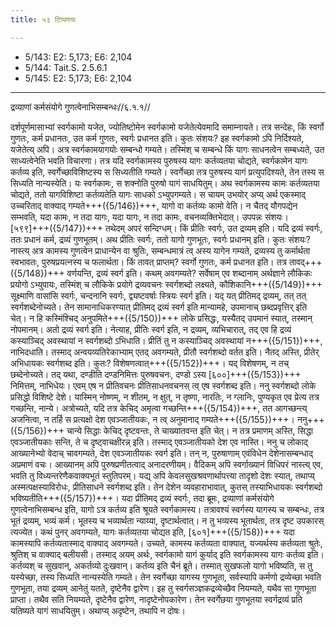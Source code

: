 ```yaml
---
title: ५३ टिप्पणयः

---
```

- 5/143: E2: 5,173; E6: 2,104
- 5/144: Tait.S. 2.5.6.1
- 5/145: E2: 5,173; E6: 2,104

____________________________________________


द्रव्याणां कर्मसंयोगे गुणत्वेनाभिसम्बन्धः//६.१.१//

दर्शपूर्णमासाभ्यां स्वर्गकामो यजेत, ज्योतिष्टोमेन स्वर्गकामो यजेतेत्येवमादि समाम्नायते। तत्र सन्देहः, किं स्वर्गो गुणतः, कर्म प्रधानतः, उत कर्म गुणतः, स्वर्गः प्रधानत इति। कुतः संशयः? इह स्वर्गकामो ऽपि निर्दिश्यते, यजेतेत्य् अपि। अत्र स्वर्गकामयागयोः सम्बन्धो गम्यते। तस्मिंश् च सम्बन्धे किं यागः साधनत्वेन सम्बध्यते, उत साध्यत्वेनेति भवति विचारणा।
तत्र यदि स्वर्गकामस्य पुरुषस्य यागः कर्तव्यतया चोद्यते, स्वर्गकामेन यागः कर्तव्य इति, स्वर्गेच्छाविशिष्टस्य स सिध्यतीति गम्यते। स्वर्गेच्छा तत्र पुरुषस्य यागं प्रत्युपदिश्यते, तेन तस्य स सिध्यति नान्यस्येति। यः स्वर्गकामः, स शक्नोति पुरुषो यागं साधयितुम्।
अथ स्वर्गकामस्य कामः कर्तव्यतया चोद्यते, ततो यागविशिष्टा कर्तव्यतेति यागः साधको ऽभ्युपगम्यते। स चायम् उभयोर् अप्य् अर्थ एकस्माद् उच्चरिताद् वाक्याद् गम्यते+++({5/146})+++, यागो वा कर्तव्यः कामो वेति। न चैतद् यौगपद्येन सम्भवति, यदा कामः, न तदा यागः, यदा यागः, न तदा कामः, वचनव्यक्तिभेदात्। उपपन्नः संशयः।
[५९९]+++({5/147})+++ तथेदम् अपरं सन्दिग्धम्। किं प्रीतिः स्वर्गः, उत द्रव्यम् इति। यदि द्रव्यं स्वर्गः, ततः प्रधानं कर्म, द्रव्यं गुणभूतम्। अथ प्रीतिः स्वर्गः, ततो यागो गुणभूतः, स्वर्गः प्रधानम् इति। कुतः संशयः? नास्त्य् अत्र कामस्य गुणत्वेन प्राधान्येन वा श्रुतिः, सम्बन्धमात्रं त्व् अस्य यागेन गम्यते, द्रव्यस्य तु कर्मार्थता स्वभावतः, पुरुषप्रयत्नस्य च फलार्थता।
किं तावत् प्राप्तम्? स्वर्गो गुणतः, कर्म प्रधानत इति। तत्र तावद्+++({5/148})+++ वर्णयन्ति, द्रव्यं स्वर्ग इति। कथम् अवगम्यते? सर्वेषाम् एव शब्दानाम् अर्थज्ञाने लौकिकः प्रयोगो ऽभ्युपायः, तस्मिंश् च लौकिके प्रयोगे द्रव्यवचनः स्वर्गशब्दो लक्ष्यते, कौशिकानि+++({5/149})+++ सूक्ष्माणि वासांसि स्वर्गः, चन्दनानि स्वर्गः, द्व्यष्टवर्षाः स्त्रियः स्वर्ग इति। यद् यत् प्रीतिमद् द्रव्यम्, तत् तत् स्वर्गशब्देनोच्यते। तेन सामानाधिकरण्यात् प्रीतिमद् द्रव्यं स्वर्ग इति मान्यामहे, उपमानाच् छब्दप्रवृत्तिर् इति चेत्। न हि कस्मिंश्चिद् अनुपमिते+++({5/150})+++ लोके प्रसिद्धः, यस्यैतद् उपमानं स्यात्, तस्मान् नोपमानम्। अतो द्रव्यं स्वर्ग इति।
नेत्याह, प्रीतिः स्वर्ग इति, न द्रव्यम्, व्यभिचारात्, तद् एव हि द्रव्यं कस्याञ्चिद् अवस्थायां न स्वर्गशब्दो ऽभिधाति। प्रीतिं तु न कस्याञ्चिद् अवस्थायां न+++({5/151})+++, नाभिदधाति। तस्माद् अन्वयव्यतिरेकाभ्याम् एतद् अवगम्यते, प्रीतौ स्वर्गशब्दो वर्तत इति।
नैतद् अस्ति, प्रीतेर् अभिधायकः स्वर्गशब्द इति। कुतः? विशेषणत्वात्+++({5/152})+++। यद् विशेषणम्, न तच् छब्देनोच्यते। तद् यथा, दण्डीति दण्डनिमित्तः पुरुषवचनः, दण्डो ऽस्य [६००]+++({5/153})+++ निमित्तम्, नाभिधेयः। एवम् एष न प्रीतिवचनः प्रीतिसाधनवचनस् त्व् एष स्वर्गशब्द इति।
ननु स्वर्गशब्दो लोके प्रसिद्धो विशिष्टे देशे। यास्मिन् नोष्णम्, न शीतम्, न क्षुत्, न तृष्णा, नारतिः, न ग्लानिः, पुण्यकृत एव प्रेत्य तत्र गच्छन्ति, नान्ये। अत्रोच्यते, यदि तत्र केचिद् अमृत्वा गच्छन्ति+++({5/154})+++, तत आगच्छन्त्य् अजनित्वा, न तर्हि स प्रत्यक्षो देश एवञ्जातीयकः, न त्व् अनुमानाद् गम्यते+++({5/155})+++।
ननु+++({5/156})+++ चान्ये सिद्धाः केचिद् दृष्टवन्तः, ते चाख्यातवन्त इति चेत्। न तत्र प्रमाणम् अस्ति, सिद्धा एवञ्जातीयकाः सन्ति, ते च दृष्ट्वाचक्षीरन्न् इति। तस्माद् एवञ्जातीयको देश एव नास्ति।
ननु च लोकाद् आख्यानेभ्यो वेदाच् चावगम्यते, देश एवञ्जातीयकः स्वर्ग इति। तन् न, पुरुषाणाम् एवंविधेन देशेनासम्बन्धाद् अप्रमाणं वचः। आख्यानम् अपि पुरुषप्रणीतत्वाद् अनादरणीयम्। वैदिकम् अपि स्वर्गाख्यानं विधिपरं नास्त्य् एव, भवति तु विध्यन्तरेणैकवाक्यभूतं स्तुतिपरम्। यद्य् अपि केवलसुखश्रवणार्थापत्त्या तादृशो देशः स्यात्, तथाप्य् अस्मत्पक्षस्याविरोधः, प्रीतिसाधने स्वर्गशब्द इति। तेन देशेन व्यवहाराभावात्, कुतस् तस्याभिधायकः स्वर्गशब्दो भविष्यतीति+++({5/157})+++।
यदा प्रीतिमद् द्रव्यं स्वर्गः, तदा ब्रूमः, द्रव्याणां कर्मसंयोगे गुणत्वेनाभिसम्बन्ध इति, यागो ऽत्र कर्तव्य इति श्रूयते स्वर्गकामस्य। तत्रावश्यं स्वर्गस्य यागस्य च सम्बन्धः, तत्र भूतं द्रव्यम्, भव्यं कर्म। भूतस्य च भव्यार्थता न्याय्या, दृष्टार्थत्वात्। न तु भव्यस्य भूतार्थता, तत्र दृष्ट उपकारस् त्यज्येत।
कथं पुनर् अवगम्यते, यागः कर्तव्यतया चोद्यत इति, [६०१]+++({5/158})+++ यदा कामस्यापि कर्तव्यतास्माद् वाक्याद् अवगम्यते। उच्यते, कामस्य कर्तव्यता वाक्यात्, यज्यर्थस्य कर्तव्यता श्रुतेः, श्रुतिश् च वाक्याद् बलीयसी। तस्माद् अयम् अर्थः, स्वर्गकामो यागं कुर्याद् इति स्वर्गकामस्य यागः कर्तव्य इति। कर्तव्यश् च सुखवान्, अकर्तव्यो दुःखवान्। कर्तव्य इति चैनं ब्रूते। तस्मात् सुखफलो यागो भविष्यति, स तु यस्येच्छा, तस्य सिध्यति नान्यस्येति गम्यते। तेन स्वर्गेच्छा यागस्य गुणभूता, सर्वस्यापि कर्मणो द्रव्येच्छा भवति गुणभूता, तया द्रव्यम् आनेतुं यतते, दृष्टेनैव द्वारेण। इह तु स्वर्गसञ्ज्ञकद्रव्येच्छैव नियम्यते, यथैव सा गुणभूता प्राप्ता। तथैव सति नियम्यते, दृष्टेनैव द्वारेण, नादृष्टेनोपकारेण। तेन स्वर्गेछया गुणभूतया स्वर्गद्रव्यं प्रति यतिष्यते यागं साधयितुम्। अथाप्य् अदृष्टेन, तथापि न दोषः।